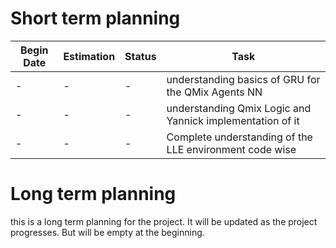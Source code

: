 # Short term planning
|Begin Date| Estimation | Status | Task | 
|-|-|-|-|
|-|-|-|understanding basics of GRU for the QMix Agents NN |
|-|-|-|understanding Qmix Logic and Yannick implementation of it|
|-|-|-|Complete understanding of the LLE environment code wise |

# Long term planning
this is a long term planning for the project. It will be updated as the project progresses. But will be empty at the beginning.